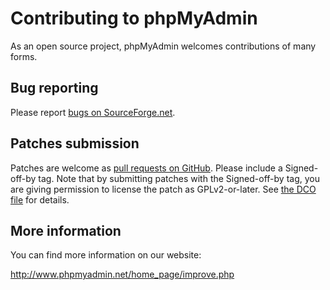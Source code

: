 # Contributing to phpMyAdmin

As an open source project, phpMyAdmin welcomes contributions of many forms.

## Bug reporting

Please report [bugs on SourceForge.net][1].

[1]: https://sourceforge.net/p/phpmyadmin/bugs/new/

## Patches submission

Patches are welcome as [pull requests on GitHub][2].  Please include a
Signed-off-by tag.  Note that by submitting patches with the Signed-off-by
tag, you are giving permission to license the patch as GPLv2-or-later.  See
[the DCO file][3] for details.

[2]: https://github.com/phpmyadmin/phpmyadmin/pulls
[3]: https://github.com/phpmyadmin/phpmyadmin/blob/master/DCO

## More information

You can find more information on our website:

http://www.phpmyadmin.net/home_page/improve.php
